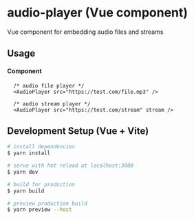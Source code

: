 # audio-player (Vue component)
Vue component for embedding audio files and streams

## Usage

#### Component
```vue
  /* audio file player */
  <AudioPlayer src="https://test.com/file.mp3" />
  
  /* audio stream player */
  <AudioPlayer src="https://test.com/stream" stream />
```

## Development Setup (Vue + Vite)

```bash
# install dependencies
$ yarn install

# serve with hot reload at localhost:3000
$ yarn dev

# build for production
$ yarn build

# preview production build
$ yarn preview --host

```
